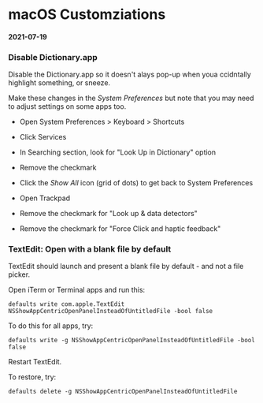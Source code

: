 # macOS Customziations
#### 2021-07-19

### Disable Dictionary.app

Disable the Dictionary.app so it doesn't alays pop-up when youa ccidntally highlight something, or sneeze.
 
Make these changes in the _System Preferences_ but note that you may need to adjust settings on some apps too.

* Open System Preferences > Keyboard > Shortcuts
* Click Services
* In Searching section, look for "Look Up in Dictionary" option
* Remove the checkmark

* Click the _Show All_ icon (grid of dots) to get back to System Preferences
* Open Trackpad
* Remove the checkmark for "Look up & data detectors"
* Remove the checkmark for "Force Click and haptic feedback"

### TextEdit: Open with a blank file by default

TextEdit should launch and present a blank file by default - and not a file picker. 

Open iTerm or Terminal apps and run this:

`defaults write com.apple.TextEdit NSShowAppCentricOpenPanelInsteadOfUntitledFile -bool false`

To do this for all apps, try:

`defaults write -g NSShowAppCentricOpenPanelInsteadOfUntitledFile -bool false`

Restart TextEdit.

To restore, try:

`defaults delete -g NSShowAppCentricOpenPanelInsteadOfUntitledFile`

